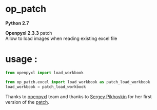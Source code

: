 # op_patch
**Python 2.7**

**Openpyxl 2.3.3** patch  
Allow to load images when reading existing excel file



# usage :
```python
from openpyxl import load_workbook

from op_patch.excel import load_workbook as patch_load_workbook
load_workbook = patch_load_workbook
```

Thanks to [openpyxl](https://openpyxl.readthedocs.org/en/2.3.3/) team and thanks to [Sergey Pikhovkin](https://gist.github.com/pikhovkin) for her first version of the [patch](https://gist.github.com/pikhovkin/543709a2e2827d9c345d).